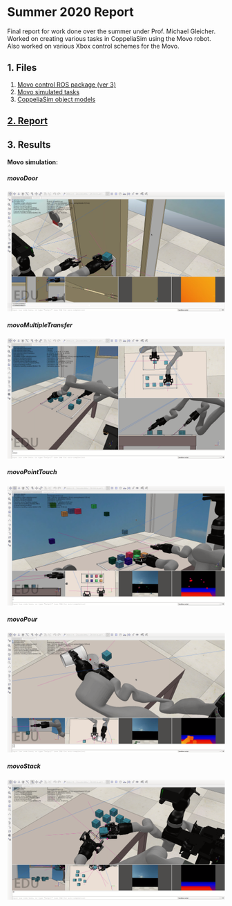 # Summer 2020 Report

Final report for work done over the summer under Prof. Michael Gleicher.
Worked on creating various tasks in CoppeliaSim using the Movo robot. Also worked on various Xbox control schemes for the Movo.

## 1. Files
1. [Movo control ROS package (ver 3)](https://github.com/joshuawisc/movo-control-3)
2. [Movo simulated tasks](https://github.com/joshuawisc/movo-sim-tasks)
3. [CoppeliaSim object models](https://github.com/uwgraphics/CopeliaSimObjects)

## [2. Report](https://joshuawisc.github.io/robotics-summer20/Report.html)

## 3. Results

#### Movo simulation:

##### movoDoor
![door](./images/sim-door.png)

##### movoMultipleTransfer
![blocks](./images/sim-blocks.png)

##### movoPointTouch
![point](./images/sim-point.png)

##### movoPour
![pour](./images/sim-pour.png)

##### movoStack
![stack](./images/sim-stack.png)
